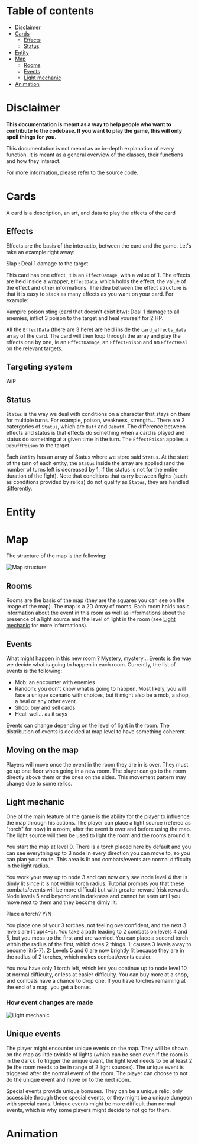 # Table of contents

- [Disclaimer](#disclaimer)
- [Cards](#cards)
    - [Effects](#effects)
    - [Status](#status)
- [Entity](#entity)
- [Map](#map)
    - [Rooms](#rooms)
    - [Events](#events)
    - [Light mechanic](#light-mechanic)
- [Animation](#animation)

# Disclaimer

**This documentation is meant as a way to help people who want to contribute to the codebase. If you want to play the game, this will only spoil things for you.**

This documentation is not meant as an in-depth explanation of every function. It is meant as a general overview of the classes, their functions and how they interact. 

For more information, please refer to the source code.

# Cards

A card is a description, an art, and data to play the effects of the card

## Effects

Effects are the basis of the interactio, between the card and the game. Let's take an example right away:

Slap : Deal 1 damage to the target

This card has one effect, it is an `EffectDamage`, with a value of 1. The effects are held inside a wrapper, `EffectData`, which holds the effect, the value of the effect and other informations. The idea between the effect structure is that it is easy to stack as many effects as you want on your card. For example:

Vampire poison sting (card that doesn't exist btw): Deal 1 damage to all enemies, inflict 3 poison to the target and heal yourself for 2 HP.

All the `EffectData` (there are 3 here) are held inside the `card_effects_data` array of the card. The card will then loop through the array and play the effects one by one, ie an `EffectDamage`, an `EffectPoison` and an `EffectHeal` on the relevant targets.

## Targeting system

WiP

## Status

`Status` is the way we deal with conditions on a character that stays on them for multiple turns. For example, poison, weakness, strength... There are 2 catergories of `Status`, which are `Buff` and `Debuff`. The difference between effects and status is that effects do something when a card is played and status do something at a given time in the turn. The `EffectPoison` applies a `DebuffPoison` to the target.

Each `Entity` has an array of Status where we store said `Status`. At the start of the turn of each entity, the `Status` inside the array are applied (and the number of turns left is decreased by 1, if the status is not for the entire duration of the fight). Note that conditions that carry between fights (such as conditions provided by relics) do not qualify as `Status`, they are handled differently.

# Entity

# Map

The structure of the map is the following:

![Map structure](documentation_images/map_concept.png)

## Rooms

Rooms are the basis of the map (they are the squares you can see on the image of the map). The map is a 2D Array of rooms. Each room holds basic information about the event in this room as well as informations about the presence of a light source and the level of light in the room (see [Light mechanic](#light-mechanic) for more informations).

## Events

What might happen in this new room ? Mystery, mystery... Events is the way we decide what is going to happen in each room. Currently, the list of events is the following:

- Mob: an encounter with enemies
- Random: you don't know what is going to happen. Most likely, you will face a unique scenario with choices, but it might also be a mob, a shop, a heal or any other event.
- Shop: buy and sell cards
- Heal: well... as it says

Events can change depending on the level of light in the room. The distribution of events is decided at map level to have something coherent.

## Moving on the map

Players will move once the event in the room they are in is over. They must go up one floor when going in a new room. The player can go to the room directly above them or the ones on the sides. This movement pattern may change due to some relics.

## Light mechanic

One of the main feature of the game is the ability for the player to influence the map through his actions. The player can place a light source (refered as "torch" for now) in a room, after the event is over and before using the map. The light source will then be used to light the room and the rooms around it.

You start the map at level 0. There is a torch placed here by default and you can see everything up to 3 node in every direction you can move to, so you can plan your route. This area is lit and combats/events are normal difficulty in the light radius.

You work your way up to node 3 and can now only see node level 4 that is dimly lit since it is not within torch radius. Tutorial prompts you that these combats/events will be more difficult but with greater reward (risk reward). Node levels 5 and beyond are in darkness and cannot be seen until you move next to them and they become dimly lit.

Place a torch? Y/N

You place one of your 3 torches, not feeling overconfident, and the next 3 levels are lit up(4-6). You take a path leading to 2 combats on levels 4 and 5, but you mess up the first and are worried. You can place a second torch within the radius of the first, which does 2 things. 1: causes 3 levels away to become lit(5-7). 2: Levels 5 and 6 are now brightly lit because they are in the radius of 2 torches, which makes combat/events easier.

You now have only 1 torch left, which lets you continue up to node level 10 at normal difficulty, or less at easier difficulty. You can buy more at a shop, and combats have a chance to drop one. If you have torches remaining at the end of a map, you get a bonus.

### How event changes are made

![Light mechanic](documentation_images/light_mechanic_explanation.png)

## Unique events

The player might encounter unique events on the map. They will be shown on the map as little twinkle of lights (which can be seen even if the room is in the dark). To trigger the unique event, the light level needs to be at least 2 (ie the room needs to be in range of 2 light sources). The unique event is triggered after the normal event of the room. The player can choose to not do the unique event and move on to the next room.

Special events provide unique bonuses. They can be a unique relic, only accessible through these special events, or they might be a unique dungeon with special cards. Unique events might be more difficult than normal events, which is why some players might decide to not go for them.

# Animation
